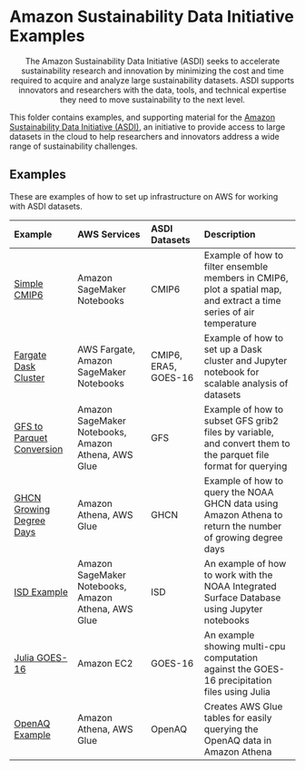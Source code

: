 # Amazon Sustainability Data Initiative Examples

<p align="center">
The Amazon Sustainability Data Initiative (ASDI) seeks to accelerate sustainability research and innovation by minimizing the cost and time required to acquire and analyze large sustainability datasets. ASDI supports innovators and researchers with the data, tools, and technical expertise they need to move sustainability to the next level.
</p>

This folder contains examples, and supporting material for the [Amazon Sustainability Data Initiative (ASDI)](https://amazonsdi.com/), an initiative to provide access to large datasets in the cloud to help researchers and innovators address a wide range of sustainability challenges.

## Examples 

These are examples of how to set up infrastructure on AWS for working with ASDI datasets. 

Example    | AWS Services    | ASDI Datasets    | Description
:--------- | :------------   | :--------------  | :------------
[Simple CMIP6](cmip6) | Amazon SageMaker Notebooks | CMIP6 | Example of how to filter ensemble members in CMIP6, plot a spatial map, and extract a time series of air temperature
[Fargate Dask Cluster](dask) | AWS Fargate, Amazon SageMaker Notebooks | CMIP6, ERA5, GOES-16 | Example of how to set up a Dask cluster and Jupyter notebook for scalable analysis of datasets
[GFS to Parquet Conversion](noaa-gfs-parquet) | Amazon SageMaker Notebooks, Amazon Athena, AWS Glue | GFS | Example of how to subset GFS grib2 files by variable, and convert them to the parquet file format for querying
[GHCN Growing Degree Days](noaa-ghcn-gdd) | Amazon Athena, AWS Glue | GHCN | Example of how to query the NOAA GHCN data using Amazon Athena to return the number of growing degree days
[ISD Example](noaa-isd) | Amazon SageMaker Notebooks, Amazon Athena, AWS Glue | ISD | An example of how to work with the NOAA Integrated Surface Database using Jupyter notebooks
[Julia GOES-16](goes16-precip-julia) | Amazon EC2 | GOES-16 | An example showing multi-cpu computation against the GOES-16 precipitation files using Julia
[OpenAQ Example](openaq) | Amazon Athena, AWS Glue | OpenAQ | Creates AWS Glue tables for easily querying the OpenAQ data in Amazon Athena